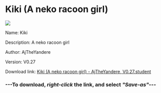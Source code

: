 # Kiki (A neko racoon girl)

<img src = "https://raw.githubusercontent.com/Arbiter1223/Koukou-Gurashi-Custom-Students/master/Students/Files/Kiki%20(A%20neko%20racoon%20girl).png">

Name: Kiki

Description: A neko racoon girl

Author: AjTheYandere

Version: V0.27

Download link: <a href="https://raw.githubusercontent.com/Arbiter1223/Koukou-Gurashi-Custom-Students/master/Students/Files/Kiki%20(A%20neko%20racoon%20girl)%20-%20AjTheYandere%2C%20V0.27.student">Kiki (A neko racoon girl) - AjTheYandere, V0.27.student</a>

### ---**To download, _right-click_ the link, and select _"Save-as"_**---


